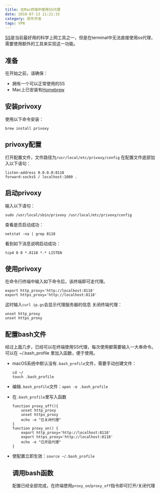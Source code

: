 ```yaml
---
title: 在Mac终端中使用SS代理
date: 2018-07-13 11:21:33
category: 软件开发
tags: VPN
---
```


[SS](https://github.com/shadowsocks)是当前最好用的科学上网工具之一，但是在terminal中无法直接使用ss代理，需要使用额外的工具来实现这一功能。

<!-- more -->

## 准备

在开始之前，请确保：

- 拥有一个可以正常使用的SS
- Mac上已安装有[Homebrew](https://brew.sh/)

## 安装privoxy

使用以下命令安装：

```shell
brew install privoxy
```

## privoxy配置

打开配置文件，文件路径为`/usr/local/etc/privoxy/config`
在配置文件底部加入以下语句：

```shell
listen-address 0.0.0.0:8118
forward-socks5 / localhost:1080 .
```

## 启动privoxy

输入以下语句：

```shell
sudo /usr/local/sbin/privoxy /usr/local/etc/privoxy/config
```

查看是否启动成功：

```shell
netstat -na | grep 8118
```

看到如下消息说明启动成功：

```shell
tcp4 0 0 *.8118 *.* LISTEN
```

## 使用privoxy

在命令行终端中输入如下命令后，该终端即可走代理。

```shell
export http_proxy='http://localhost:8118'
export https_proxy='http://localhost:8118'
```

这时输入`curl ip.gs`会显示代理服务器的信息
关闭终端代理：

```shell
unset http_proxy
unset https_proxy
```

## 配置bash文件

经过上面几步，已经可以在终端使用SS代理，每次使用都需要输入一大串命令。可以在 ~/.bash_profile 里加入函数，便于使用。

- macOS系统中默认没有`.bash_profile`文件，需要手动创建文件：

  ```shell
  cd ~/
  touch .bash_profile
  ```

- 编辑`.bash_profile`文件：`open -e .bash_profile`

- 在`.bash_profile`里写入函数

  ```shell
  function proxy_off(){
      unset http_proxy
      unset https_proxy
      echo -e "已关闭代理"
  }
  function proxy_on() {
      export http_proxy='http://localhost:8118'
      export https_proxy='http://localhost:8118'
      echo -e "已开启代理"
  }
  ```

- 使配置立即生效：`source ~/.bash_profile`

  ## 调用bash函数

  配置已经全部完成，在终端使用`proxy_on`/`proxy_off`指令即可打开/关闭代理
